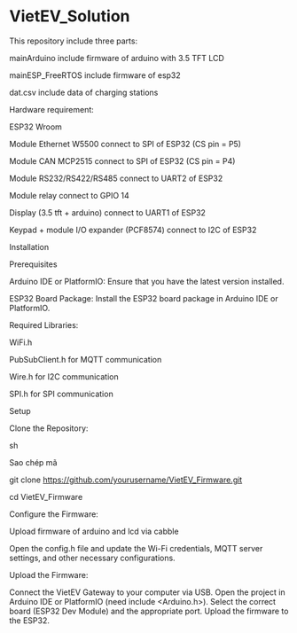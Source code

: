 # VietEV_Solution

This repository include three parts:

mainArduino include firmware of arduino with 3.5 TFT LCD

mainESP_FreeRTOS include firmware of esp32

dat.csv include data of charging stations


Hardware requirement:

ESP32 Wroom

Module Ethernet W5500 connect to SPI of ESP32 (CS pin = P5)

Module CAN MCP2515 connect to SPI of ESP32 (CS pin = P4)

Module RS232/RS422/RS485 connect to UART2 of ESP32

Module relay connect to GPIO 14

Display (3.5 tft + arduino) connect to UART1 of ESP32

Keypad + module I/O expander (PCF8574) connect to I2C of ESP32


Installation

Prerequisites

Arduino IDE or PlatformIO: Ensure that you have the latest version installed.

ESP32 Board Package: Install the ESP32 board package in Arduino IDE or PlatformIO.


Required Libraries:

WiFi.h

PubSubClient.h for MQTT communication

Wire.h for I2C communication

SPI.h for SPI communication


Setup

Clone the Repository:

sh

Sao chép mã

git clone https://github.com/yourusername/VietEV_Firmware.git

cd VietEV_Firmware


Configure the Firmware:

Upload firmware of arduino and lcd via cabble

Open the config.h file and update the Wi-Fi credentials, MQTT server settings, and other necessary configurations.

Upload the Firmware:

Connect the VietEV Gateway to your computer via USB.
Open the project in Arduino IDE or PlatformIO (need include <Arduino.h>).
Select the correct board (ESP32 Dev Module) and the appropriate port.
Upload the firmware to the ESP32.

